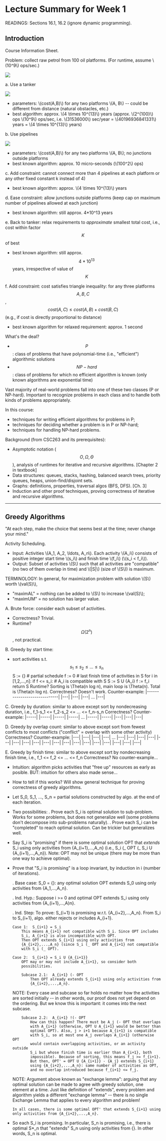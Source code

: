 Lecture Summary for Week 1
===================================

READINGS: Sections 16.1, 16.2 (ignore dynamic programming).

Introduction
------------

Course Information Sheet.

Problem: collect raw petrol from 100 oil platforms.
(For runtime, assume \\(10^9\\) ops/sec.)

![](../images/1a.png)

a. Use a tanker

![](../images/1b.png)

  - parameters: \\(cost(A,B)\\) for any two platforms \\(A, B\\) -- could be different from distance (natural obstacles, etc.)
  - best algorithm: approx. \\(4 \times 10^{13}\\) years (approx. \\(2^{100}\\) ops \\(10^9\\) ops/sec, i.e. \\(31536000\\) sec/year = \\(40196936841331\\) years = \\(4 \times 10^{13}\\) years)

b. Use pipelines

![](../images/1c.png)

  - parameters: \\(cost(A,B)\\) for any two platforms \\(A, B\\); no junctions outside platforms
  - best known algorithm: approx. 10 micro-seconds (\\(100^2\\) ops)

c. Add constraint: cannot connect more than 4 pipelines at each platform or any other fixed constant k instead of 4)
  - best known algorithm: approx. \\(4 \times 10^{13}\\) years

d. Ease constraint: allow junctions outside platforms (keep cap on maximum
    number of pipelines allowed at each junction)
  - best known algorithm: still approx. 4*10^13 years

e. Back to tanker: relax requirements to _approximate_ smallest total cost, i.e., cost within factor $$K$$ of best
  - best known algorithm: still approx. $$4*10^{13}$$ years, irrespective of value of $$K$$

f. Add constraint: cost satisfies triangle inequality: for any three platforms $$A, B, C$$, $$cost(A,C) \leq cost(A,B) + cost(B,C)$$ (e.g., if cost is directly proportional to distance)
  - best known algorithm for relaxed requirement: approx. 1 second

What's the deal?
  - $$P$$: class of problems that have polynomial-time (i.e., "efficient")
    algorithmic solutions
  - $$NP-hard$$: class of problems for which no efficient algorithm is known (only known algorithms are exponential time)

Vast majority of real-world problems fall into one of these two classes (P
or NP-hard). Important to recognize problems in each class and to handle
both kinds of problems appropriately.

In this course:
  - techniques for writing efficient algorithms for problems in P;
  - techniques for deciding whether a problem is in P or NP-hard;
  - techniques for handling NP-hard problems.

Background (from CSC263 and its prerequisites):
  - Asymptotic notation ($$O, \Omega, \Theta$$), analysis of runtimes for
    iterative and recursive algorithms. [Chapter 2 in textbook]
  - Data structures: queues, stacks, hashing, balanced search trees,
    priority queues, heaps, union-find/disjoint sets.
  - Graphs: definitions, properties, traversal algos (BFS, DFS). [Ch. 3]
  - Induction and other proof techniques, proving correctness of iterative
    and recursive algorithms.

-----------------

Greedy Algorithms
-----------------

"At each step, make the choice that seems best at the time; never change
your mind."

Activity Scheduling.
  - Input: Activities \\(A_1, A_2, \ldots, A_n\\). Each activity \\(A_i\\) consists of positive integer start time \\(s_i\\) and finish time \\(f_i\\) (\\(s_i < f_i\\)).
  - Output: Subset of activities \\(S\\) such that all activities are "compatible" (no two of them overlap in time) and \\(|S|\\) (size of \\(S\\)) is maximum.

TERMINOLOGY:
    In general, for maximization problem with solution \\(S\\) worth \\(val(S)\\),
  - "maximAL" = nothing can be added to \\(S\\) to increase \\(val(S)\\);
  - "maximUM" = no solution has larger value.

A. Brute force: consider each subset of activities.
  - Correctness? Trivial.
  - Runtime? $$\Omega(2^n)$$, not practical.

B. Greedy by start time:
  - sort activities s.t. $$s_1 \leq s_2 \leq \ldots \leq s_n$$
        S := {}  # partial schedule
        f := 0   # last finish time of activities in S
        for i in [1,2,...,n]:
            if f <= s_i:  # A_i is compatible with S
                S := S U {A_i}
                f := f_i
        return S
    Runtime? Sorting is \Theta(n log n), main loop is \Theta(n).
        Total is \Theta(n log n).
    Correctness? Doesn't work. Counter-example:
        |-----------------------------|
          |---| |---| |---| ... |---|

 C. Greedy by duration:
        similar to above except sort by nondecreasing duration, i.e.,
        f_1-s_1 <= f_2-s_2 <= ... <= f_n-s_n
    Correctness? Counter-example:
        |-----| |-----|  |-----| |-----| ... |-----| |-----|
             |---|            |---|               |---|

 D. Greedy by overlap count:
        similar to above except sort from fewest conflicts to most conflicts
        ("conflict" = overlap with some other activity)
    Correctness? Counter-example:
        |---| |---| |---| |---| ... |---| |---| |---| |---|
           |---| |---| |---|           |---| |---| |---|
           |---|       |---|           |---|       |---|
           |---|       |---|           |---|       |---|

 E. Greedy by finish time:
        similar to above except sort by nondecreasing finish time, i.e.,
        f_1 <= f_2 <= ... <= f_n
    Correctness? No counter-example...

  - Intuition: algorithm picks activities that "free up" resources as early
    as posible. BUT: intuition for others also made sense...

  - How to tell if this works? Will show general technique for proving
    correctness of greedy algorithms.

  - Let S_0, S_1, ..., S_n = partial solutions constructed by algo. at the
    end of each iteration.

  - Two possibilities:
      . Prove each S_i is optimal solution to sub-problem.
        Works for some problems, but does not generalize well (some problems
        don't decompose into sub-problems naturally).
      . Prove each S_i can be "completed" to reach optimal solution.
        Can be trickier but generalizes well.

  - Say S_i is "promising" if there is some optimal solution OPT that
    *extends* S_i using only activities from {A_{i+1},...,A_n} (i.e.,
    S_i (_ OPT (_ S_i U {A_{i+1},...,A_n}).
    Note: OPT may not be unique (there may be more than one way to achieve
    optimal).

  - Prove that "S_i is promising" is a loop invariant, by induction in i
    (number of iterations).

      . Base case: S_0 = {}: any optimal solution OPT extends S_0 using only
        activities from {A_1,...,A_n}.

      . Ind. Hyp.: Suppose i >= 0 and optimal OPT extends S_i using only
        activities from {A_{i+1},...,A)n}.

      . Ind. Step: To prove: S_{i+1} is promising w.r.t. {A_{i+2},...,A_n}.
        From S_i to S_{i+1}, algo. either rejects or includes A_{i+1}.

        Case 1:  S_{i+1} = S_i
            This means A_{i+1} not compatible with S_i. Since OPT includes
            S_i, A_{i+1} is also incompatible with OPT.
            Then OPT extends S_{i+1} using only activities from
            {A_{i+2},...,A_n} (since S_i (_ OPT and A_{i+1} not compatible
            with S_i (_ OPT).

        Case 2:  S_{i+1} = S_i U {A_{i+1}}
            OPT may or may not include A_{i+1}, so consider both
            possibilities.

            Subcase 2.1:  A_{i+1} (- OPT
                Then OPT already extends S_{i+1} using only activities from
                {A_{i+2},...,A_n}.

    NOTE: Every case and subcase so far holds no matter how the activities
    are sorted initially -- in other words, our proof does not yet depend on
    the ordering. But we know this is important: it comes into the next
    subcase.

            Subcase 2.2:  A_{i+1} !(- OPT
                How can this happen? There must be A_j (- OPT that overlaps
                with A_{i+1} (otherwise, OPT U A_{i+1} would be better than
                optimal OPT). Also, j > i+1 because A_{i+1} is compatible
                with S_i, so at most one A_j overlaps A_{i+1} (otherwise OPT
                would contain overlapping activities, or an activity outside
                S_i but whose finish time is earlier than A_{i+1}, both
                impossible). Because of sorting, this means f_j >= f_{i+1}.
                But then, OPT' = OPT U {A_{i+1}} - {A_j} extends S_{i+1}
                using {A_{i+2},...,A_n}: same number of activities as OPT,
                and no overlap introduced because f_{i+1} <= f_j.

    NOTE: Argument above known as "exchange lemma": arguing that any optimal
    solution can be made to agree with greedy solution, one element at a
    time. Just like definition of "extends", every problem and algorithm
    yields a different "exchange lemma" -- there is no single Exchange Lemma
    that applies to every algorithm and problem!

        In all cases, there is some optimal OPT' that extends S_{i+1} using
        only activities from {A_{i+2},...,A_n}.

  - So each S_i is promising. In particular, S_n is promising, i.e., there
    is optimal S*_n that "extends" S_n using only activities from {}. In
    other words, S_n is optimal.
